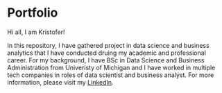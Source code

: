 # Portfolio
Hi all, I am Kristofer!

In this repository, I have gathered project in data science and business analytics that I have conducted druing my academic and professional career. For my background, I have BSc in Data Science and Business Administration from Univeristy of Michigan and I have worked in multiple tech companies in roles of data scientist and business analyst. For more information, please visit my [LinkedIn](www.linkedin.com/in/kristofer-siimar-b87035173
). 
